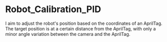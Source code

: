 # Robot_Calibration_PID 
I aim to adjust the robot's position based on the coordinates of an AprilTag. The target position is at a certain distance from the AprilTag, with only a minor angle variation between the camera and the AprilTag.
